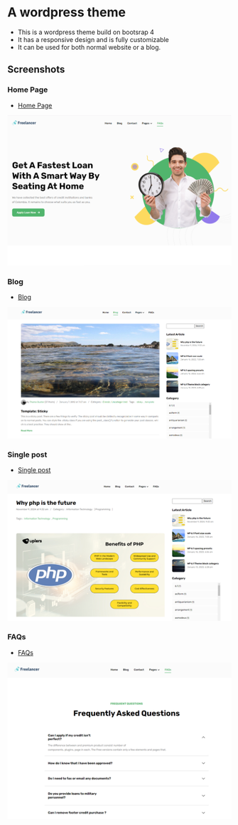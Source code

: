 # A wordpress theme
- This is a wordpress theme build on bootsrap 4
- It has a responsive design and is fully customizable
- It can be used for both normal website or a blog.

## Screenshots

### Home Page

- [Home Page](https://github.com/samwelkelvin/wordpress-theme-wallet/blob/main/screenshots/home.png?raw=true)

![Home Page](https://github.com/samwelkelvin/wordpress-theme-wallet/blob/main/screenshots/home.png?raw=true)

### Blog

- [Blog](https://github.com/samwelkelvin/wordpress-theme-wallet/blob/main/screenshots/blog.png?raw=true)

![Blog](https://github.com/samwelkelvin/wordpress-theme-wallet/blob/main/screenshots/blog.png?raw=true)

### Single post

- [Single post](https://github.com/samwelkelvin/wordpress-theme-wallet/blob/main/screenshots/single-blog.png?raw=true)

![Single post](https://github.com/samwelkelvin/wordpress-theme-wallet/blob/main/screenshots/single-blog.png?raw=true)

### FAQs

- [FAQs](https://github.com/samwelkelvin/wordpress-theme-wallet/blob/main/screenshots/faqs.png?raw=true)

![FAQs](https://github.com/samwelkelvin/wordpress-theme-wallet/blob/main/screenshots/faqs.png?raw=true)
